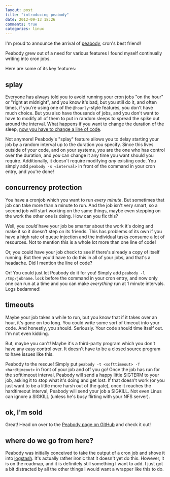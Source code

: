 ```yaml
---
layout: post
title: "introducing peabody"
date: 2012-09-13 18:26
comments: true
categories: linux
---
```


I'm proud to announce the arrival of [peabody][peabody], cron's best friend!

Peabody grew out of a need for various features I found myself continually writing into cron jobs.

Here are some of its key features:

## splay

Everyone has always told you to avoid running your cron jobs "on the hour" or "right at midnight", and you know it's bad, but you still do it, and often times, if you're using one of the `@hourly`-style features, you don't have much choice.
But you also have thousands of jobs, and you don't want to have to modify all of them to put in random sleeps to spread the spike out around the interval.
What happens if you want to change the duration of the sleep, [now you have to change a line of code][6days1line].

Not anymore!
Peabody's "splay" feature allows you to delay starting your job by a random interval up to the duration you specify.
Since this lives outside of your code, and on your systems, *you* are the one who has control over the duration, and *you* can change it any time you want should you require.
Additionally, it doesn't require modifying *any* existing code. You simply add `peabody -s <interval>` in front of the command in your cron entry, and you're done!

## concurrency protection

You have a cronjob which you want to run *every minute*.
But sometimes that job can take more than a minute to run.
And the job isn't very smart, so a second job will start working on the same things, maybe even stepping on the work the other one is doing.
How can you fix this?

Well, you *could* have your job be smarter about the work it's doing and make it so it doesn't step on its friends.
This has problems of its own if you have a high rate of queue injection and the individual tasks consume a lot of resources.
Not to mention this is a whole lot more than one line of code!

Or, you could have your job check to see if there's already a copy of itself running.
But then you'd have to do this in all of your jobs, and that's a headache.
Did I mention the line of code?

Or!
You could just let Peabody do it for you!
Simply add `peabody -l /tmp/jobname.lock` before the command in your cron entry, and now only one can run at a time and you can make *everything* run at 1 minute intervals.
Logs bedamned!

## timeouts

Maybe your job takes a while to run, but you know that if it takes over an hour, it's gone on too long.
You could write some sort of timeout into your code.
And honestly, you should.
Seriously.
Your code should time itself out.
I'm not even kidding.

But, maybe you can't!
Maybe it's a third-party program which you don't have any easy control over.
It doesn't have to be a closed source program to have issues like this.

Peabody to the rescue!
Simply put `peabody -t <softtimeout> -T <hardtimeout>` in front of your job and off you go!
Once the job has run for the softtimeout interval, Peabody will send a happy little SIGTERM to your job, asking it to stop what it's doing and get lost.
If that doesn't work (or you just want to be a little more harsh out of the gate), once it reaches the hardtimeout interval, Peabody will send your job a SIGKILL.
Not even Linus can ignore a SIGKILL (unless he's busy flirting with your NFS server).

## ok, I'm sold

Great! Head on over to the [Peabody page on GitHub][peabody] and check it out!

## where do we go from here?

Peabody was initially conceived to take the output of a cron job and shove it into [logstash][logstash].
It's actually rather ironic that it doesn't yet do this.
However, it is on the roadmap, and it is definitely still something I want to add.
I just got a bit distracted by all the other things I would want a wrapper like this to do.



[6days1line]: http://edweissman.com/it-takes-6-days-to-change-1-line-of-code "I'd rather sit through 2girls1cup"
[peabody]: https://github.com/kitchen/peabody "Peabody, cron's best friend!"
[logstash]: http://logstash.net/ "logstash, the log stasher"
